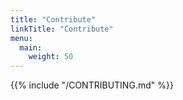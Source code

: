 ```yaml
---
title: "Contribute"
linkTitle: "Contribute"
menu:
  main:
    weight: 50
---
```

{{% include "/CONTRIBUTING.md" %}}
